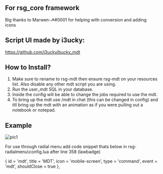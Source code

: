 ## For rsg_core framework
Big thanks to Marwen-☭#0001 for helping with conversion and adding icons

## Script UI made by i3ucky:
https://github.com/i3ucky/bucky_mdt

## How to Install?

1. Make sure to rename to rsg-mdt then ensure rsg-mdt on your resources list. Also disable any other mdt script you are using.
2. Run the user_mdt SQL in your database.
3. Inside the config will be able to change the jobs required to use the mdt.
4. To bring up the mdt use /mdt in chat (this can be changed in config) and itll bring up the mdt with an animation as if you were pulling out a notebook or notepad.

## Example
![pic1](https://cdn.discordapp.com/attachments/963010990373494845/1095199625922744349/Screenshot_24.png)

For use through radial menu add code snippet thats below in rsg-radialmenu\config.lua after line 358 (lawbadge)
 
{
  id = 'mdt',
  title = 'MDT',
  icon = 'mobile-screen',
  type = 'command',
  event = 'mdt',
  shouldClose = true 
},
